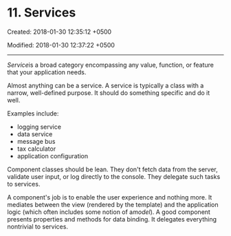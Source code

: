 # 11. Services

Created: 2018-01-30 12:35:12 +0500

Modified: 2018-01-30 12:37:22 +0500

---

*Service*is a broad category encompassing any value, function, or feature that your application needs.

Almost anything can be a service. A service is typically a class with a narrow, well-defined purpose. It should do something specific and do it well.

Examples include:
-   logging service
-   data service
-   message bus
-   tax calculator
-   application configuration



Component classes should be lean. They don't fetch data from the server, validate user input, or log directly to the console. They delegate such tasks to services.



A component's job is to enable the user experience and nothing more. It mediates between the view (rendered by the template) and the application logic (which often includes some notion of a*model*). A good component presents properties and methods for data binding. It delegates everything nontrivial to services.





